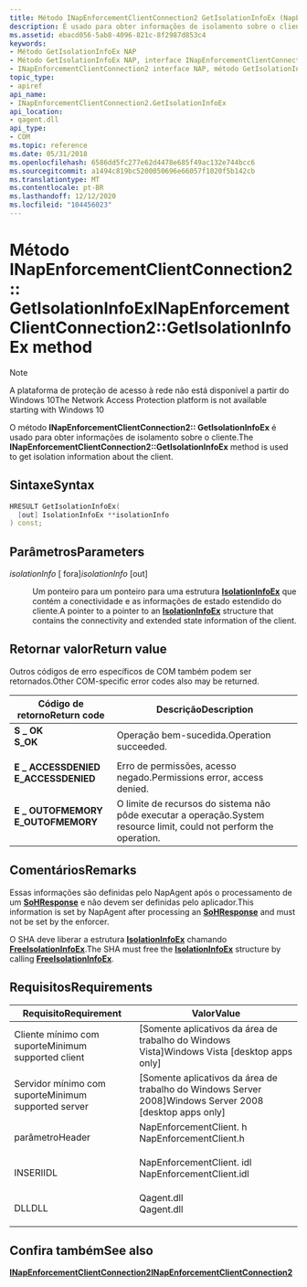 ```yaml
---
title: Método INapEnforcementClientConnection2 GetIsolationInfoEx (NapEnforcementClient. h)
description: É usado para obter informações de isolamento sobre o cliente.
ms.assetid: ebacd056-5ab8-4096-821c-8f2987d853c4
keywords:
- Método GetIsolationInfoEx NAP
- Método GetIsolationInfoEx NAP, interface INapEnforcementClientConnection2
- INapEnforcementClientConnection2 interface NAP, método GetIsolationInfoEx
topic_type:
- apiref
api_name:
- INapEnforcementClientConnection2.GetIsolationInfoEx
api_location:
- qagent.dll
api_type:
- COM
ms.topic: reference
ms.date: 05/31/2018
ms.openlocfilehash: 6586dd5fc277e62d4478e685f49ac132e744bcc6
ms.sourcegitcommit: a1494c819bc5200050696e66057f1020f5b142cb
ms.translationtype: MT
ms.contentlocale: pt-BR
ms.lasthandoff: 12/12/2020
ms.locfileid: "104456023"
---
```

# <a name="inapenforcementclientconnection2getisolationinfoex-method"></a><span data-ttu-id="a6ccb-106">Método INapEnforcementClientConnection2:: GetIsolationInfoEx</span><span class="sxs-lookup"><span data-stu-id="a6ccb-106">INapEnforcementClientConnection2::GetIsolationInfoEx method</span></span>

> [!Note]  
> <span data-ttu-id="a6ccb-107">A plataforma de proteção de acesso à rede não está disponível a partir do Windows 10</span><span class="sxs-lookup"><span data-stu-id="a6ccb-107">The Network Access Protection platform is not available starting with Windows 10</span></span>

 

<span data-ttu-id="a6ccb-108">O método **INapEnforcementClientConnection2:: GetIsolationInfoEx** é usado para obter informações de isolamento sobre o cliente.</span><span class="sxs-lookup"><span data-stu-id="a6ccb-108">The **INapEnforcementClientConnection2::GetIsolationInfoEx** method is used to get isolation information about the client.</span></span>

## <a name="syntax"></a><span data-ttu-id="a6ccb-109">Sintaxe</span><span class="sxs-lookup"><span data-stu-id="a6ccb-109">Syntax</span></span>


```C++
HRESULT GetIsolationInfoEx(
  [out] IsolationInfoEx **isolationInfo
) const;
```



## <a name="parameters"></a><span data-ttu-id="a6ccb-110">Parâmetros</span><span class="sxs-lookup"><span data-stu-id="a6ccb-110">Parameters</span></span>

<dl> <dt>

<span data-ttu-id="a6ccb-111">*isolationInfo* \[ fora\]</span><span class="sxs-lookup"><span data-stu-id="a6ccb-111">*isolationInfo* \[out\]</span></span>
</dt> <dd>

<span data-ttu-id="a6ccb-112">Um ponteiro para um ponteiro para uma estrutura [**IsolationInfoEx**](/windows/win32/api/naptypes/ns-naptypes-isolationinfoex) que contém a conectividade e as informações de estado estendido do cliente.</span><span class="sxs-lookup"><span data-stu-id="a6ccb-112">A pointer to a pointer to an [**IsolationInfoEx**](/windows/win32/api/naptypes/ns-naptypes-isolationinfoex) structure that contains the connectivity and extended state information of the client.</span></span>

</dd> </dl>

## <a name="return-value"></a><span data-ttu-id="a6ccb-113">Retornar valor</span><span class="sxs-lookup"><span data-stu-id="a6ccb-113">Return value</span></span>

<span data-ttu-id="a6ccb-114">Outros códigos de erro específicos de COM também podem ser retornados.</span><span class="sxs-lookup"><span data-stu-id="a6ccb-114">Other COM-specific error codes also may be returned.</span></span>



| <span data-ttu-id="a6ccb-115">Código de retorno</span><span class="sxs-lookup"><span data-stu-id="a6ccb-115">Return code</span></span>                                                                                     | <span data-ttu-id="a6ccb-116">Descrição</span><span class="sxs-lookup"><span data-stu-id="a6ccb-116">Description</span></span>                                                        |
|-------------------------------------------------------------------------------------------------|--------------------------------------------------------------------|
| <dl> <span data-ttu-id="a6ccb-117"><dt>**S \_ OK**</dt></span><span class="sxs-lookup"><span data-stu-id="a6ccb-117"><dt>**S\_OK** </dt></span></span> </dl>           | <span data-ttu-id="a6ccb-118">Operação bem-sucedida.</span><span class="sxs-lookup"><span data-stu-id="a6ccb-118">Operation succeeded.</span></span><br/>                                    |
| <dl> <span data-ttu-id="a6ccb-119"><dt>**E \_ ACCESSDENIED**</dt></span><span class="sxs-lookup"><span data-stu-id="a6ccb-119"><dt>**E\_ACCESSDENIED** </dt></span></span> </dl> | <span data-ttu-id="a6ccb-120">Erro de permissões, acesso negado.</span><span class="sxs-lookup"><span data-stu-id="a6ccb-120">Permissions error, access denied.</span></span><br/>                       |
| <dl> <span data-ttu-id="a6ccb-121"><dt>**E \_ OUTOFMEMORY**</dt></span><span class="sxs-lookup"><span data-stu-id="a6ccb-121"><dt>**E\_OUTOFMEMORY** </dt></span></span> </dl>  | <span data-ttu-id="a6ccb-122">O limite de recursos do sistema não pôde executar a operação.</span><span class="sxs-lookup"><span data-stu-id="a6ccb-122">System resource limit, could not perform the operation.</span></span><br/> |



 

## <a name="remarks"></a><span data-ttu-id="a6ccb-123">Comentários</span><span class="sxs-lookup"><span data-stu-id="a6ccb-123">Remarks</span></span>

<span data-ttu-id="a6ccb-124">Essas informações são definidas pelo NapAgent após o processamento de um [**SoHResponse**](/windows/win32/api/naptypes/ns-naptypes-soh) e não devem ser definidas pelo aplicador.</span><span class="sxs-lookup"><span data-stu-id="a6ccb-124">This information is set by NapAgent after processing an [**SoHResponse**](/windows/win32/api/naptypes/ns-naptypes-soh) and must not be set by the enforcer.</span></span>

<span data-ttu-id="a6ccb-125">O SHA deve liberar a estrutura [**IsolationInfoEx**](/windows/win32/api/naptypes/ns-naptypes-isolationinfoex) chamando [**FreeIsolationInfoEx**](freeisolationinfoex.md).</span><span class="sxs-lookup"><span data-stu-id="a6ccb-125">The SHA must free the [**IsolationInfoEx**](/windows/win32/api/naptypes/ns-naptypes-isolationinfoex) structure by calling [**FreeIsolationInfoEx**](freeisolationinfoex.md).</span></span>

## <a name="requirements"></a><span data-ttu-id="a6ccb-126">Requisitos</span><span class="sxs-lookup"><span data-stu-id="a6ccb-126">Requirements</span></span>



| <span data-ttu-id="a6ccb-127">Requisito</span><span class="sxs-lookup"><span data-stu-id="a6ccb-127">Requirement</span></span> | <span data-ttu-id="a6ccb-128">Valor</span><span class="sxs-lookup"><span data-stu-id="a6ccb-128">Value</span></span> |
|-------------------------------------|-----------------------------------------------------------------------------------------------------|
| <span data-ttu-id="a6ccb-129">Cliente mínimo com suporte</span><span class="sxs-lookup"><span data-stu-id="a6ccb-129">Minimum supported client</span></span><br/> | <span data-ttu-id="a6ccb-130">\[Somente aplicativos da área de trabalho do Windows Vista\]</span><span class="sxs-lookup"><span data-stu-id="a6ccb-130">Windows Vista \[desktop apps only\]</span></span><br/>                                                      |
| <span data-ttu-id="a6ccb-131">Servidor mínimo com suporte</span><span class="sxs-lookup"><span data-stu-id="a6ccb-131">Minimum supported server</span></span><br/> | <span data-ttu-id="a6ccb-132">\[Somente aplicativos da área de trabalho do Windows Server 2008\]</span><span class="sxs-lookup"><span data-stu-id="a6ccb-132">Windows Server 2008 \[desktop apps only\]</span></span><br/>                                                |
| <span data-ttu-id="a6ccb-133">parâmetro</span><span class="sxs-lookup"><span data-stu-id="a6ccb-133">Header</span></span><br/>                   | <dl> <span data-ttu-id="a6ccb-134"><dt>NapEnforcementClient. h</dt></span><span class="sxs-lookup"><span data-stu-id="a6ccb-134"><dt>NapEnforcementClient.h</dt></span></span> </dl>   |
| <span data-ttu-id="a6ccb-135">INSERI</span><span class="sxs-lookup"><span data-stu-id="a6ccb-135">IDL</span></span><br/>                      | <dl> <span data-ttu-id="a6ccb-136"><dt>NapEnforcementClient. idl</dt></span><span class="sxs-lookup"><span data-stu-id="a6ccb-136"><dt>NapEnforcementClient.idl</dt></span></span> </dl> |
| <span data-ttu-id="a6ccb-137">DLL</span><span class="sxs-lookup"><span data-stu-id="a6ccb-137">DLL</span></span><br/>                      | <dl> <span data-ttu-id="a6ccb-138"><dt>Qagent.dll</dt></span><span class="sxs-lookup"><span data-stu-id="a6ccb-138"><dt>Qagent.dll</dt></span></span> </dl>               |



## <a name="see-also"></a><span data-ttu-id="a6ccb-139">Confira também</span><span class="sxs-lookup"><span data-stu-id="a6ccb-139">See also</span></span>

<dl> <dt>

[<span data-ttu-id="a6ccb-140">**INapEnforcementClientConnection2**</span><span class="sxs-lookup"><span data-stu-id="a6ccb-140">**INapEnforcementClientConnection2**</span></span>](inapenforcementclientconnection2.md)
</dt> </dl>

 

 





